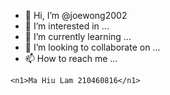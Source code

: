 - 👋 Hi, I’m @joewong2002
- 👀 I’m interested in ...
- 🌱 I’m currently learning ...
- 💞️ I’m looking to collaborate on ...
- 📫 How to reach me ...

<!---
joewong2002/joewong2002 is a ✨ special ✨ repository because its `README.md` (this file) appears on your GitHub profile.
You can click the Preview link to take a look at your changes.
--->
<!doctype html>
<html>
<head>
<meta charset="utf-8">
<title>Ma Hiu Lam</title>
</head>

	
	<n1>Ma Hiu Lam 210460816</n1>
<body>
</body>
</html>
